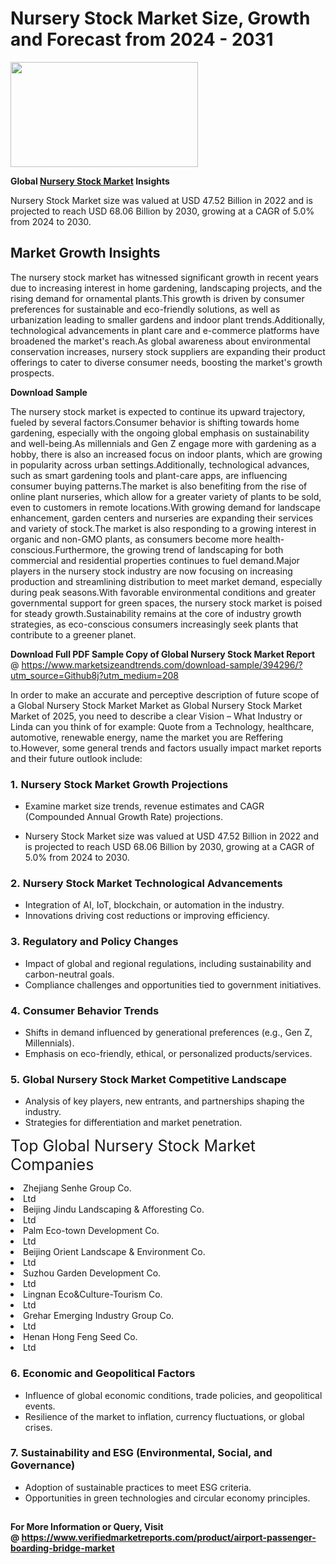 <H1>Nursery Stock Market Size, Growth and Forecast from 2024 - 2031</H1><img class="aligncenter size-medium wp-image-584254" src="https://thirdeyenews.in/wp-content/uploads/2024/09/Global-Market-Research-300x168.jpeg" alt="" width="300" height="168" /><p><strong>Global&nbsp;<a href="https://www.marketsizeandtrends.com/download-sample/394296/?utm_source=Github8j?utm_medium=208">Nursery Stock Market</a> Insights</strong></p><p>Nursery Stock Market size was valued at USD 47.52 Billion in 2022 and is projected to reach USD 68.06 Billion by 2030, growing at a CAGR of 5.0% from 2024 to 2030.</p><p><!DOCTYPE html> <html lang="en"> <head> <meta charset="UTF-8"> <meta name="viewport" content="width=device-width, initial-scale=1.0"> <title>Nursery Stock Market Growth Insights</title> </head> <body> <h2>Market Growth Insights</h2> <p>The nursery stock market has witnessed significant growth in recent years due to increasing interest in home gardening, landscaping projects, and the rising demand for ornamental plants.This growth is driven by consumer preferences for sustainable and eco-friendly solutions, as well as urbanization leading to smaller gardens and indoor plant trends.Additionally, technological advancements in plant care and e-commerce platforms have broadened the market's reach.As global awareness about environmental conservation increases, nursery stock suppliers are expanding their product offerings to cater to diverse consumer needs, boosting the market's growth prospects.</p> <p><strong>Download Sample</strong></p> <p>The nursery stock market is expected to continue its upward trajectory, fueled by several factors.Consumer behavior is shifting towards home gardening, especially with the ongoing global emphasis on sustainability and well-being.As millennials and Gen Z engage more with gardening as a hobby, there is also an increased focus on indoor plants, which are growing in popularity across urban settings.Additionally, technological advances, such as smart gardening tools and plant-care apps, are influencing consumer buying patterns.The market is also benefiting from the rise of online plant nurseries, which allow for a greater variety of plants to be sold, even to customers in remote locations.With growing demand for landscape enhancement, garden centers and nurseries are expanding their services and variety of stock.The market is also responding to a growing interest in organic and non-GMO plants, as consumers become more health-conscious.Furthermore, the growing trend of landscaping for both commercial and residential properties continues to fuel demand.Major players in the nursery stock industry are now focusing on increasing production and streamlining distribution to meet market demand, especially during peak seasons.With favorable environmental conditions and greater governmental support for green spaces, the nursery stock market is poised for steady growth.Sustainability remains at the core of industry growth strategies, as eco-conscious consumers increasingly seek plants that contribute to a greener planet.</p> <p><span class=""><strong>Download Full PDF Sample Copy of Global Nursery Stock Market Report</strong> @ <a href="https://www.marketsizeandtrends.com/download-sample/394296/?utm_source=Github8j?utm_medium=208" target="_blank">https://www.marketsizeandtrends.com/download-sample/394296/?utm_source=Github8j?utm_medium=208</a></span></p><p>In order to make an accurate and perceptive description of future scope of a Global&nbsp;Nursery Stock Market Market as Global&nbsp;Nursery Stock Market Market of 2025, you need to describe a clear Vision &ndash; What Industry or Linda can you think of for example: Quote from a Technology, healthcare, automotive, renewable energy, name the market you are Reffering to.However, some general trends and factors usually impact market reports and their future outlook include:</p><h3>1.&nbsp;<strong>Nursery Stock Market Growth Projections</strong></h3><ul><li>Examine market size trends, revenue estimates and CAGR (Compounded Annual Growth Rate) projections.</li><li><p>Nursery Stock Market size was valued at USD 47.52 Billion in 2022 and is projected to reach USD 68.06 Billion by 2030, growing at a CAGR of 5.0% from 2024 to 2030.</p></li></ul><h3>2.&nbsp;<strong>Nursery Stock Market Technological Advancements</strong></h3><ul><li>Integration of AI, IoT, blockchain, or automation in the industry.</li><li>Innovations driving cost reductions or improving efficiency.</li></ul><h3>3.&nbsp;<strong>Regulatory and Policy Changes</strong></h3><ul><li>Impact of global and regional regulations, including sustainability and carbon-neutral goals.</li><li>Compliance challenges and opportunities tied to government initiatives.</li></ul><h3>4.&nbsp;<strong>Consumer Behavior Trends</strong></h3><ul><li>Shifts in demand influenced by generational preferences (e.g., Gen Z, Millennials).</li><li>Emphasis on eco-friendly, ethical, or personalized products/services.</li></ul><h3>5.&nbsp;<strong>Global Nursery Stock Market Competitive Landscape</strong></h3><ul><li>Analysis of key players, new entrants, and partnerships shaping the industry.</li><li>Strategies for differentiation and market penetration.</li></ul><p data-pm-slice="1 1 []"><span style="color: inherit; font-family: inherit; font-size: 25px;">Top Global Nursery Stock Market Companies</span></p><div class="" data-test-id=""><p><li>Zhejiang Senhe Group Co.</li><li> Ltd</li><li> Beijing Jindu Landscaping & Afforesting Co.</li><li> Ltd</li><li> Palm Eco-town Development Co.</li><li> Ltd</li><li> Beijing Orient Landscape & Environment Co.</li><li>Ltd</li><li> Suzhou Garden Development Co.</li><li>Ltd</li><li> Lingnan Eco&Culture-Tourism Co.</li><li> Ltd</li><li> Grehar Emerging Industry Group Co.</li><li> Ltd</li><li> Henan Hong Feng Seed Co.</li><li> Ltd</li></p></div><h3>6.&nbsp;<strong>Economic and Geopolitical Factors</strong></h3><ul><li>Influence of global economic conditions, trade policies, and geopolitical events.</li><li>Resilience of the market to inflation, currency fluctuations, or global crises.</li></ul><h3>7.&nbsp;<strong>Sustainability and ESG (Environmental, Social, and Governance)</strong></h3><ul><li>Adoption of sustainable practices to meet ESG criteria.</li><li>Opportunities in green technologies and circular economy principles.</li></ul><h2><strong style="font-size: 14px;">For More Information or Query, Visit @&nbsp;</strong><a style="background-color: #ffffff; font-size: 14px;" href="https://www.marketsizeandtrends.com/report/nursery-stock-market/" target="_blank">https://www.verifiedmarketreports.com/product/airport-passenger-boarding-bridge-market</a></h2>